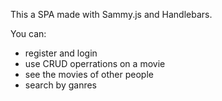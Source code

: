 This a SPA made with Sammy.js and Handlebars.

You can:
  - register and login
  - use CRUD operrations on a movie
  - see the movies of other people
  - search by ganres
